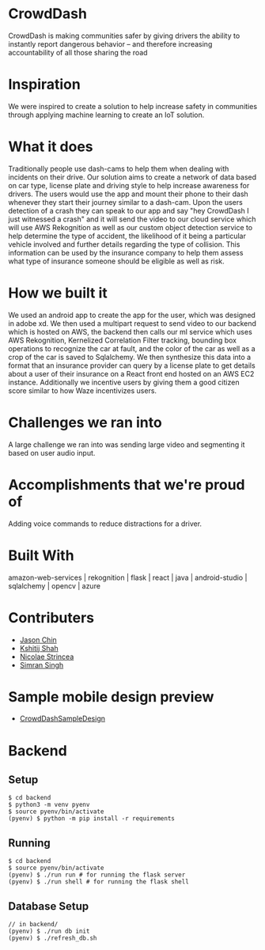 # CrowdDash

CrowdDash is making communities safer by giving drivers the ability to instantly report dangerous behavior – and therefore increasing accountability of all those sharing the road

# Inspiration
We were inspired to create a solution to help increase safety in communities through applying machine learning to create an IoT solution.

# What it does
Traditionally people use dash-cams to help them when dealing with incidents on their drive. Our solution aims to create a network of data based on car type, license plate and driving style to help increase awareness for drivers. The users would use the app and mount their phone to their dash whenever they start their journey similar to a dash-cam. Upon the users detection of a crash they can speak to our app and say "hey CrowdDash I just witnessed a crash" and it will send the video to our cloud service which will use AWS Rekognition as well as our custom object detection service to help determine the type of accident, the likelihood of it being a particular vehicle involved and further details regarding the type of collision. This information can be used by the insurance company to help them assess what type of insurance someone should be eligible as well as risk.

# How we built it
We used an android app to create the app for the user, which was designed in adobe xd. We then used a multipart request to send video to our backend which is hosted on AWS, the backend then calls our ml service which uses AWS Rekognition, Kernelized Correlation Filter tracking, bounding box operations to recognize the car at fault, and the color of the car as well as a crop of the car is saved to Sqlalchemy. We then synthesize this data into a format that an insurance provider can query by a license plate to get details about a user of their insurance on a React front end hosted on an AWS EC2 instance. Additionally we incentive users by giving them a good citizen score similar to how Waze incentivizes users.

# Challenges we ran into
A large challenge we ran into was sending large video and segmenting it based on user audio input.

# Accomplishments that we're proud of
Adding voice commands to reduce distractions for a driver.

# Built With
amazon-web-services | rekognition | flask | react | java | android-studio | sqlalchemy | opencv | azure

# Contributers 
* [Jason Chin](https://github.com/jrobchin)
* [Kshitij Shah](https://github.com/KshitijShah-GitHub)
* [Nicolae Strincea](https://github.com/nicolae-stroncea)
* [Simran Singh](https://github.com/SimranS224)

# Sample mobile design preview

* [CrowdDashSampleDesign](https://xd.adobe.com/view/8b24a1e3-489f-4744-5d6e-dfd77727b0b8-fd15/)
    
# Backend
## Setup
```
$ cd backend
$ python3 -m venv pyenv
$ source pyenv/bin/activate
(pyenv) $ python -m pip install -r requirements
```

## Running
```
$ cd backend
$ source pyenv/bin/activate
(pyenv) $ ./run run # for running the flask server
(pyenv) $ ./run shell # for running the flask shell
```

## Database Setup
```
// in backend/
(pyenv) $ ./run db init
(pyenv) $ ./refresh_db.sh
```

